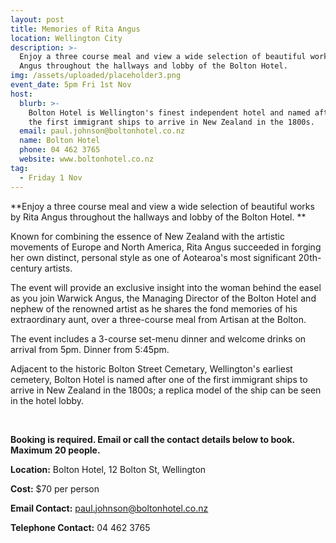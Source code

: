 ```yaml
---
layout: post
title: Memories of Rita Angus
location: Wellington City
description: >-
  Enjoy a three course meal and view a wide selection of beautiful works by Rita
  Angus throughout the hallways and lobby of the Bolton Hotel.
img: /assets/uploaded/placeholder3.png
event_date: 5pm Fri 1st Nov
host:
  blurb: >-
    Bolton Hotel is Wellington's finest independent hotel and named after one of
    the first immigrant ships to arrive in New Zealand in the 1800s.
  email: paul.johnson@boltonhotel.co.nz
  name: Bolton Hotel
  phone: 04 462 3765
  website: www.boltonhotel.co.nz
tag:
  - Friday 1 Nov
---
```

**Enjoy a three course meal and view a wide selection of beautiful works by Rita Angus throughout the hallways and lobby of the Bolton Hotel.
**

Known for combining the essence of New Zealand with the artistic movements of Europe and North America, Rita Angus succeeded in forging her own distinct, personal style as one of Aotearoa's most significant 20th-century artists.

The event will provide an exclusive insight into the woman behind the easel as you join Warwick Angus, the  Managing Director of the Bolton Hotel and nephew of the renowned artist as he shares the fond memories of his extraordinary aunt, over a three-course meal from Artisan at the Bolton.

The event includes a 3-course set-menu dinner and welcome drinks on arrival from 5pm. Dinner from 5:45pm. 

Adjacent to the historic Bolton Street Cemetary, Wellington's earliest cemetery, Bolton Hotel is named after one of the first immigrant ships to arrive in New Zealand in the 1800s; a replica model of the ship can be seen in the hotel lobby.

<br>


**Booking is required. Email or call the contact details below to book. Maximum 20 people.**

**Location:** Bolton Hotel, 12 Bolton St, Wellington

**Cost:** $70 per person 

**Email Contact:** paul.johnson@boltonhotel.co.nz

**Telephone Contact:** 04 462 3765
